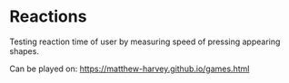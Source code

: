# Reactions
Testing reaction time of user by measuring speed of pressing appearing shapes.

Can be played on: https://matthew-harvey.github.io/games.html
